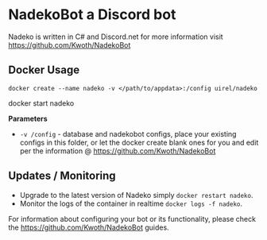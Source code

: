 # NadekoBot a Discord bot 
Nadeko is written in C# and Discord.net for more information visit https://github.com/Kwoth/NadekoBot


## Docker Usage

```
docker create --name nadeko -v </path/to/appdata>:/config uirel/nadeko
```
docker start nadeko

**Parameters**

* `-v /config` - database and nadekobot configs, place your existing configs in this folder, or let the docker create blank ones for you and edit per the information @ https://github.com/Kwoth/NadekoBot


## Updates / Monitoring

* Upgrade to the latest version of Nadeko simply `docker restart nadeko`.
* Monitor the logs of the container in realtime `docker logs -f nadeko`.


For information about configuring your bot or its functionality, please check the https://github.com/Kwoth/NadekoBot guides.
